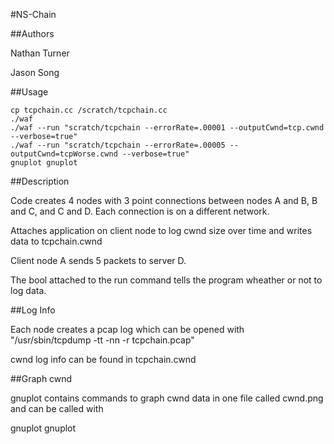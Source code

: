 #NS-Chain

##Authors

Nathan Turner

Jason Song

##Usage

	cp tcpchain.cc /scratch/tcpchain.cc
	./waf
	./waf --run "scratch/tcpchain --errorRate=.00001 --outputCwnd=tcp.cwnd --verbose=true"
	./waf --run "scratch/tcpchain --errorRate=.00005 --outputCwnd=tcpWorse.cwnd --verbose=true"
	gnuplot gnuplot

##Description

Code creates 4 nodes with 3 point connections between nodes A and B, B and C, and C and D. Each connection is on a different network.

Attaches application on client node to log cwnd size over time and writes data to tcpchain.cwnd

Client node A sends 5 packets to server D.

The bool attached to the run command tells the program wheather or not to log data.

##Log Info

Each node creates a pcap log which can be opened with "/usr/sbin/tcpdump -tt -nn -r tcpchain.pcap"

cwnd log info can be found in tcpchain.cwnd

##Graph cwnd

gnuplot contains commands to graph cwnd data in one file called cwnd.png and can be called with

gnuplot gnuplot


